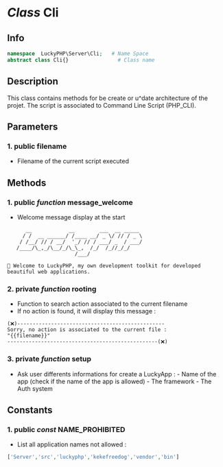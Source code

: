# ***Class*** **Cli**

## Info

```php
namespace  LuckyPHP\Server\Cli;   # Name Space
abstract class Cli{}                # Class name
```

## Description
This class contains methods for be create or u^date architecture of the projet.
The script is associated to Command Line Script (PHP_CLI).

## Parameters

### 1. public filename
- Filename of the current script executed

## Methods

### 1. public ***function*** **message_welcome**
- Welcome message display at the start
```
      __            __        ___  __ _____
     / /  __ ______/ /____ __/ _ \/ // / _ \
    / /__/ // / __/  '_/ // / ___/ _  / ___/
   /____/\_,_/\__/_/\_\_,  /_/  /_//_/_/
                      /___/

👋 Welcome to LuckyPHP, my own development toolkit for developed beautiful web applications.
```

### 2. private ***function*** **rooting**
- Function to search action associated to the current filename
- If no action is found, it will display this message :
```
(❌)------------------------------------------------ 
Sorry, no action is associated to the current file :
"{{filename}}"
-------------------------------------------------(❌)
```

### 3. private ***function*** **setup**
- Ask user differents informations for create a LuckyApp :
      - Name of the app (check if the name of the app is allowed)
      - The framework
      - The Auth system

## Constants

### 1. public ***const*** **NAME_PROHIBITED**
- List all application names not allowed : 
```php
['Server','src','luckyphp','kekefreedog','vendor','bin']
```

